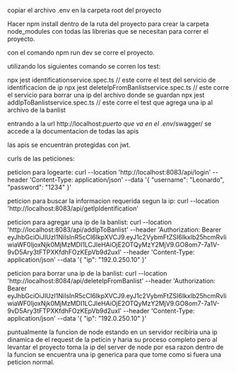 copiar el archivo .env en la carpeta root del proyecto

Hacer npm install dentro de la ruta del proyecto para crear la carpeta node_modules con todas las librerias que se necesitan para correr el proyecto.

con el comando npm run dev se corre el proyecto.

utilizando los siguientes comando se corren los test:

npx jest identificationservice.spec.ts // este corre el test del servicio de identificacion de ip npx jest deleteIpFromBanlistservice.spec.ts // este corre el servicio para borrar una ip del archivo donde se guardan npx jest addIpToBanlistservice.spec.ts // este corre el test que agrega una ip al archivo de la banlist

entrando a la url http://localhost:*puerto que va en el .env*/swagger/ se accede a la documentacion de todas las apis

las apis se encuentran protegidas con jwt.

curls de las peticiones:

peticion para logearte: curl --location 'http://localhost:8083/api/login'
--header 'Content-Type: application/json'
--data '{ "username": "Leonardo", "password": "1234" }'

peticion para buscar la informacion requerida segun la ip: curl --location 'http://localhost:8083/api/getIpIdentification'

peticion para agregar una ip de la banlist: curl --location 'http://localhost:8083/api/addIpToBanlist'
--header 'Authorization: Bearer eyJhbGciOiJIUzI1NiIsInR5cCI6IkpXVCJ9.eyJ1c2VybmFtZSI6Ikxlb25hcmRvIiwiaWF0IjoxNjk0MjMzMDI1LCJleHAiOjE2OTQyMzY2MjV9.GO8om7-7a1V-9vD5Ary3tFTPXKfdhFOzKEpVb9d2uxI'
--header 'Content-Type: application/json'
--data '{ "ip": "192.0.250.10" }'

peticion para borrar una ip de la banlist: curl --location 'http://localhost:8084/api/deleteIpFromBanlist'
--header 'Authorization: Bearer eyJhbGciOiJIUzI1NiIsInR5cCI6IkpXVCJ9.eyJ1c2VybmFtZSI6Ikxlb25hcmRvIiwiaWF0IjoxNjk0MjMzMDI1LCJleHAiOjE2OTQyMzY2MjV9.GO8om7-7a1V-9vD5Ary3tFTPXKfdhFOzKEpVb9d2uxI'
--header 'Content-Type: application/json'
--data '{ "ip": "192.0.250.10" }'

puntualmente la funcion de node estando en un servidor recibiria una ip dinamica de el request de la peticin y haria su proceso completo pero al levantar el proyecto toma la ip del server de node por esa razon dentro de la funcion se encuentra una ip generica para que tome como si fuera una peticion normal.